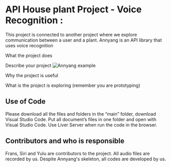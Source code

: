 # API House plant Project - Voice Recognition  :
This project is connected to another project where we explore communication between a user and a plant. 
Annyang is an API library that uses voice recognition 

What the project does

Describe your project
![Annyang example](https://user-images.githubusercontent.com/79635121/110962511-5ebd8380-8351-11eb-96cf-97749180b21d.png)


Why the project is useful

What is the project is exploring (remember you are prototyping)


## Use of Code
Please download all the files and folders in the “main” folder, download Visual Studio Code. Put all document’s files in one folder and open with Visual Studio Code. Use Liver Server when run the code in the browser.

## Contributors and who is responsible
Frans, Siri and Yulu are contributors to the project. All audio files are recorded by us. Despite Annyang's skeleton, all codes are developed by us. 

